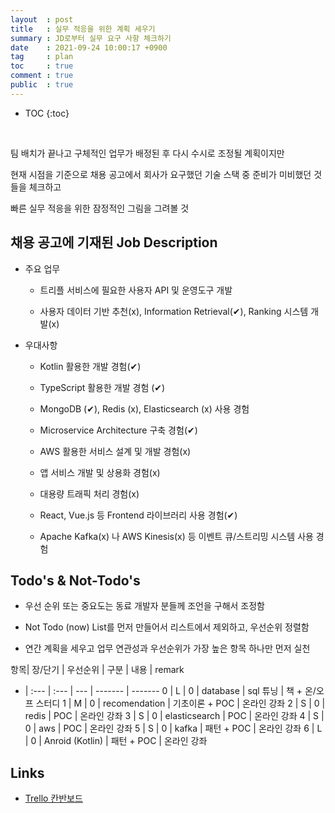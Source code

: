 ```yaml
---
layout  : post
title   : 실무 적응을 위한 계획 세우기
summary : JD로부터 실무 요구 사항 체크하기
date    : 2021-09-24 10:00:17 +0900
tag     : plan
toc     : true
comment : true
public  : true
---
```

* TOC
{:toc}

<br/>

팀 배치가 끝나고 구체적인 업무가 배정된 후 다시 수시로 조정될 계획이지만

현재 시점을 기준으로 채용 공고에서 회사가 요구했던 기술 스택 중 준비가 미비했던 것들을 체크하고

빠른 실무 적응을 위한 잠정적인 그림을 그려볼 것

## 채용 공고에 기재된 Job Description

* 주요 업무

    * 트리플 서비스에 필요한 사용자 API 및 운영도구 개발

    * 사용자 데이터 기반 추천(x), Information Retrieval(✔︎), Ranking 시스템 개발(x)

* 우대사항

    * Kotlin 활용한 개발 경험(✔︎)

    * TypeScript 활용한 개발 경험 (✔︎)

    * MongoDB (✔︎), Redis (x), Elasticsearch (x) 사용 경험

    * Microservice Architecture 구축 경험(✔︎)

    * AWS 활용한 서비스 설계 및 개발 경험(x)

    * 앱 서비스 개발 및 상용화 경험(x)

    * 대용량 트래픽 처리 경험(x)

    * React, Vue.js 등 Frontend 라이브러리 사용 경험(✔︎)

    * Apache Kafka(x) 나 AWS Kinesis(x)  등 이벤트 큐/스트리밍 시스템 사용 경험


## Todo's & Not-Todo's

* 우선 순위 또는 중요도는 동료 개발자 분들께 조언을 구해서 조정함

* Not Todo (now) List를 먼저 만들어서 리스트에서 제외하고, 우선순위 정렬함

* 연간 계획을 세우고 업무 연관성과 우선순위가 가장 높은 항목 하나만 먼저 실천

항목| 장/단기 | 우선순위 | 구분                  | 내용                | remark
-   | :---    | :---     | ---                   | -------             | -------
0   |  L      | 0        | database              | sql 튜닝            | 책 + 온/오프 스터디
1   |  M      | 0        | recomendation         | 기초이론 + POC      | 온라인 강좌
2   |  S      | 0        | redis                 | POC                 | 온라인 강좌
3   |  S      | 0        | elasticsearch         | POC                 | 온라인 강좌
4   |  S      | 0        | aws                   | POC                 | 온라인 강좌
5   |  S      | 0        | kafka                 | 패턴 + POC          | 온라인 강좌
6   |  L      | 0        | Anroid (Kotlin)       | 패턴 + POC          | 온라인 강좌

## Links

* [Trello 칸반보드](https://trello.com/b/K7T3ZM77/work-preps)

